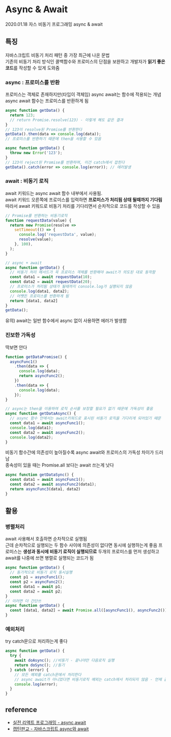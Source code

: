 # Async & Await
2020.01.18
자스 비동기 프로그래밍 async & await

## 특징
자바스크립트 비동기 처리 패턴 중 가장 최근에 나온 문법  
기존의 비동기 처리 방식인 콜백함수와 프로미스의 단점을 보완하고 개발자가 **읽기 좋은 코드**를 작성할 수 있게 도와줌

### async : 프로미스를 반환
프로미스는 객체로 존재하지만(타입이 객체임) async await는 함수에 적용되는 개념  
async await 함수는 프로미스를 반환하게 됨
```javascript
async function getData() {
  return 123;
  // return Promise.resolve(123) - 이렇게 해도 같은 결과
}
// 123이 resolve된 Promise를 반환한다
getData().then(data => console.log(data));
// 프로미스를 반환하기 때문에 then을 사용할 수 있음

async function getData() {
  throw new Error('123');
}
// 123이 reject된 Promise를 반환하며, 이건 catch에서 잡힌다
getData().catch(error => console.log(error)); // 에러발생
```

### await : 비동기 로직
await 키워드는 async await 함수 내부에서 사용됨.  
await 키워드 오른쪽에 프로미스를 입력하면 **프로미스가 처리됨 상태 될때까지 기다림**  
따라서 await 키워드로 비동기 처리를 기다리면서 순차적으로 코드를 작성할 수 있음  
```javascript
// Promise를 반환하는 비동기로직
function requestData(value) {
  return new Promise(resolve => 
    setTimeout(() => {
      console.log('requestData', value);
      resolve(value);
    }, 100),
  );
}

// async + await
async function getData() {
  // 비동기 처리 메서드가 꼭 프로미스 객체를 반환해야 await가 의도된 대로 동작함
  const data1 = await requestData(10);
  const data2 = await requestData(20);
  // 프로미스가 처리됨 상태가 될때까지 console.log가 실행되지 않음
  console.log(data1, data2);
  // 어쨋든 프로미스를 반환하게 됨
  return [data1, data2]
}
getData();
```
유의) await는 일반 함수에서 async 없이 사용하면 에러가 발생함

### 진보한 가독성
딱보면 안다
```javascript
function getDataPromise() {
  asyncFunc1()
    .then(data => {
      console.log(data);
      return asyncFunc2();
    })
    .then(data => {
      console.log(data);
    });
}

// async는 then을 이용하여 로직 순서를 보장할 필요가 없기 때문에 가독성이 좋음
async function getDataAsync() {
  // async 함수 안에서는 await키워드로 표시된 비동기 로직을 기다리게 되어있기 때문
  const data1 = await asyncFunc1();
  console.log(data1);
  const data2 = await asyncFunc2();
  console.log(data2);
}
```
비동기 함수간에 의존성이 높아질수록 async await와 프로미스의 가독성 차이가 드러남  
종속성이 있을 때는 Promise.all 보다는 await 쓰는게 낫다
```javascript
async function getDataSync() {
  const data1 = await asyncFunc1();
  const data2 = await asyncFunc2(data1);
  return asyncFunc3(data1, data2)
}
```

## 활용

### 병렬처리 
await 사용해서 호출하면 순차적으로 실행됨  
근데 순차적으로 실행되는 두 함수 사이에 의존성이 없다면 동시에 실행하는게 좋음
프로미스는 **생성과 동시에 비동기 로직이 실행되므로** 두개의 프로미스를 먼저 생성하고 await를 나중에 쓰면 병렬로 실행되는 코드가 됨
```javascript
async function getData() {
  // 동기적으로 비동기 로직 동시실행
  const p1 = asyncFunc1();
  const p2 = asyncFunc2();
  const data1 = await p1;
  const data2 = await p2;
}
// 이러면 더 간단쓰
async function getData() {
  const [data1, data2] = await Promise.all([asyncFunc1(), asyncFunc2()]);
}
```

### 예외처리
try catch문으로 처리하는게 좋다
```javascript
async function getData() {
  try {
    await doAsync(); //비동기 - 끝나야만 다음로직 실행
    return doSync(); //동기
  } catch (error) {
    // 모든 예외를 catch문에서 처리한다
    // async await가 아니었다면 비동기로직 예외는 catch에서 처리되지 않음 - 언제 끝날지 모르므로
    console.log(error);
  }
}
```
## reference
- [실전 리액트 프로그래밍 - async,await](http://www.yes24.com/Product/Goods/74223605)
- [캡틴판교 - 자바스크립트 async와 await](https://joshua1988.github.io/web-development/javascript/js-async-await/)